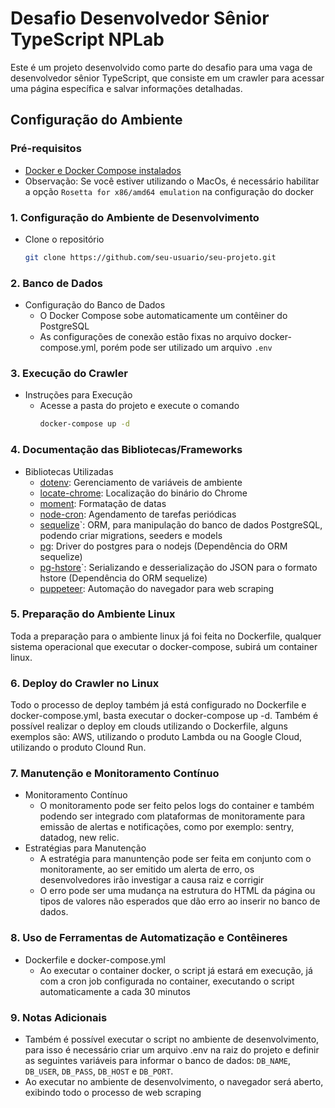 # Desafio Desenvolvedor Sênior TypeScript NPLab
Este é um projeto desenvolvido como parte do desafio para uma vaga de desenvolvedor sênior TypeScript, que consiste em um crawler para acessar uma página específica e salvar informações detalhadas.

## Configuração do Ambiente

### Pré-requisitos
- [Docker e Docker Compose instalados](https://www.docker.com/get-started/)
- Observação: Se você estiver utilizando o MacOs, é necessário habilitar a opção `Rosetta for x86/amd64 emulation` na configuração do docker

### 1. Configuração do Ambiente de Desenvolvimento
- Clone o repositório
  ```bash
  git clone https://github.com/seu-usuario/seu-projeto.git

### 2. Banco de Dados
- Configuração do Banco de Dados
  - O Docker Compose sobe automaticamente um contêiner do PostgreSQL
  - As configurações de conexão estão fixas no arquivo docker-compose.yml, porém pode ser utilizado um arquivo `.env`

### 3. Execução do Crawler
- Instruções para Execução
  - Acesse a pasta do projeto e execute o comando
    ```bash
    docker-compose up -d

### 4. Documentação das Bibliotecas/Frameworks
- Bibliotecas Utilizadas
  - [dotenv](https://www.npmjs.com/package/dotenv): Gerenciamento de variáveis de ambiente
  - [locate-chrome](https://www.npmjs.com/package/locate-chrome): Localização do binário do Chrome
  - [moment](https://www.npmjs.com/package/moment): Formatação de datas
  - [node-cron](https://www.npmjs.com/package/node-cron): Agendamento de tarefas periódicas
  - [sequelize](https://www.npmjs.com/package/sequelize)`: ORM, para manipulação do banco de dados PostgreSQL, podendo criar migrations, seeders e models
  - [pg](https://www.npmjs.com/package/pg): Driver do postgres para o nodejs (Dependência do ORM sequelize)
  - [pg-hstore](https://www.npmjs.com/package/pg-hstore)`: Serializando e desserialização do JSON para o formato hstore (Dependência do ORM sequelize)
  - [puppeteer](https://www.npmjs.com/package/puppeteer): Automação do navegador para web scraping

### 5. Preparação do Ambiente Linux
Toda a preparação para o ambiente linux já foi feita no Dockerfile, qualquer sistema operacional que executar o docker-compose, subirá um container linux.

### 6. Deploy do Crawler no Linux
Todo o processo de deploy também já está configurado no Dockerfile e docker-compose.yml, basta executar o docker-compose up -d.
Também é possível realizar o deploy em clouds utilizando o Dockerfile, alguns exemplos são: AWS, utilizando o produto Lambda ou na Google Cloud, utilizando o produto Clound Run.

### 7. Manutenção e Monitoramento Contínuo
- Monitoramento Contínuo
  - O monitoramento pode ser feito pelos logs do container e também podendo ser integrado com plataformas de monitoramente para emissão de alertas e notificações, como por exemplo: sentry, datadog, new relic.
- Estratégias para Manutenção
  - A estratégia para manuntenção pode ser feita em conjunto com o monitoramente, ao ser emitido um alerta de erro, os desenvolvedores irão investigar a causa raiz e corrigir
  - O erro pode ser uma mudança na estrutura do HTML da página ou tipos de valores não esperados que dão erro ao inserir no banco de dados.

### 8. Uso de Ferramentas de Automatização e Contêineres
- Dockerfile e docker-compose.yml
  - Ao executar o container docker, o script já estará em execução, já com a cron job configurada no container, executando o script automaticamente a cada 30 minutos

### 9. Notas Adicionais
- Também é possível executar o script no ambiente de desenvolvimento, para isso é necessário criar um arquivo .env na raiz do projeto e definir as seguintes variáveis para informar o banco de dados: `DB_NAME`, `DB_USER`, `DB_PASS`, `DB_HOST` e `DB_PORT`.
- Ao executar no ambiente de desenvolvimento, o navegador será aberto, exibindo todo o processo de web scraping

